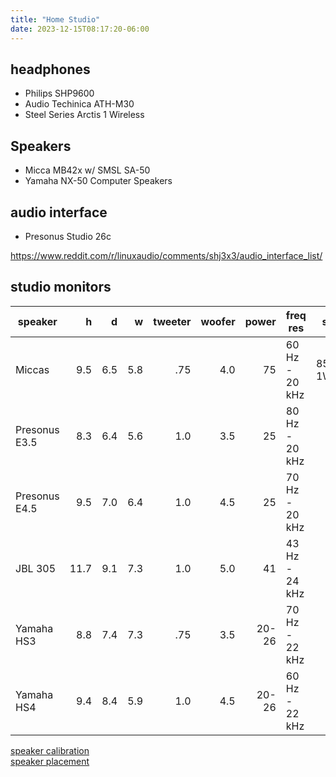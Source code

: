 ```yaml
---
title: "Home Studio"
date: 2023-12-15T08:17:20-06:00
---
```


## headphones
- Philips SHP9600
- Audio Techinica ATH-M30
- Steel Series Arctis 1 Wireless

## Speakers 
- Micca MB42x w/ SMSL SA-50
- Yamaha NX-50 Computer Speakers

## audio interface
- Presonus Studio 26c

https://www.reddit.com/r/linuxaudio/comments/shj3x3/audio_interface_list/  

## studio monitors
speaker | h | d | w | tweeter | woofer | power | freq res | sens | link
---|---:|---:|---:|---:|---:|---:|---|---|---
Miccas | 9.5 | 6.5 | 5.8 | .75 | 4.0 | 75 | 60 Hz - 20 kHz | 85dB 1W/1M | [link](https://www.miccatron.com/micca-mb42x/)
Presonus E3.5 | 8.3 | 6.4 | 5.6 | 1.0 | 3.5 | 25 | 80 Hz - 20 kHz | | [link](https://www.presonus.com/en-US/monitors/media-reference-monitors/eris-series/2777500101.html)
Presonus E4.5 | 9.5 | 7.0 | 6.4 | 1.0 | 4.5 | 25 | 70 Hz - 20 kHz  | | [link](https://www.presonus.com/en-US/monitors/media-reference-monitors/eris-series/2777500103.html)
JBL 305 | 11.7 | 9.1 | 7.3 | 1.0 | 5.0 | 41 | 43 Hz - 24 kHz | | [link](https://www.sweetwater.com/store/detail/LSR305MK2--jbl-305p-mkii-5-inch-powered-studio-monitor) 
Yamaha HS3 | 8.8 | 7.4 | 7.3 | .75 | 3.5 | 20-26 | 70 Hz - 22 kHz | | [link](https://usa.yamaha.com/products/proaudio/speakers/hs_3_4_inches/specs.html#product-tabs)
Yamaha HS4 | 9.4 | 8.4 | 5.9 | 1.0 | 4.5 | 20-26| 60 Hz - 22 kHz | | [link](https://usa.yamaha.com/products/proaudio/speakers/hs_3_4_inches/specs.html#product-tabs)

[speaker calibration](https://www.presonus.com/en-US/monitors/media-reference-monitors/eris-series/2777500101.html)  
[speaker placement](https://legacy.presonus.com/learn/technical-articles/studio-monitor-placement)  
